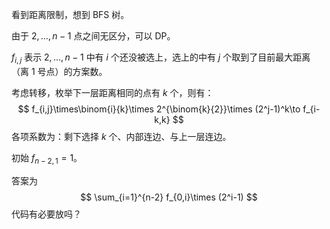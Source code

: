 看到距离限制，想到 BFS 树。

由于 $2,\dots,n-1$ 点之间无区分，可以 DP。

$f_{i,j}$ 表示 $2,\dots,n-1$ 中有 $i$ 个还没被选上，选上的中有 $j$ 个取到了目前最大距离（离 $1$ 号点）的方案数。

考虑转移，枚举下一层距离相同的点有 $k$ 个，则有：
$$
f_{i,j}\times\binom{i}{k}\times 2^{\binom{k}{2}}\times (2^j-1)^k\to f_{i-k,k}
$$
各项系数为：剩下选择 $k$ 个、内部连边、与上一层连边。

初始 $f_{n-2,1}=1$。

答案为
$$
\sum_{i=1}^{n-2} f_{0,i}\times (2^i-1)
$$
代码有必要放吗？